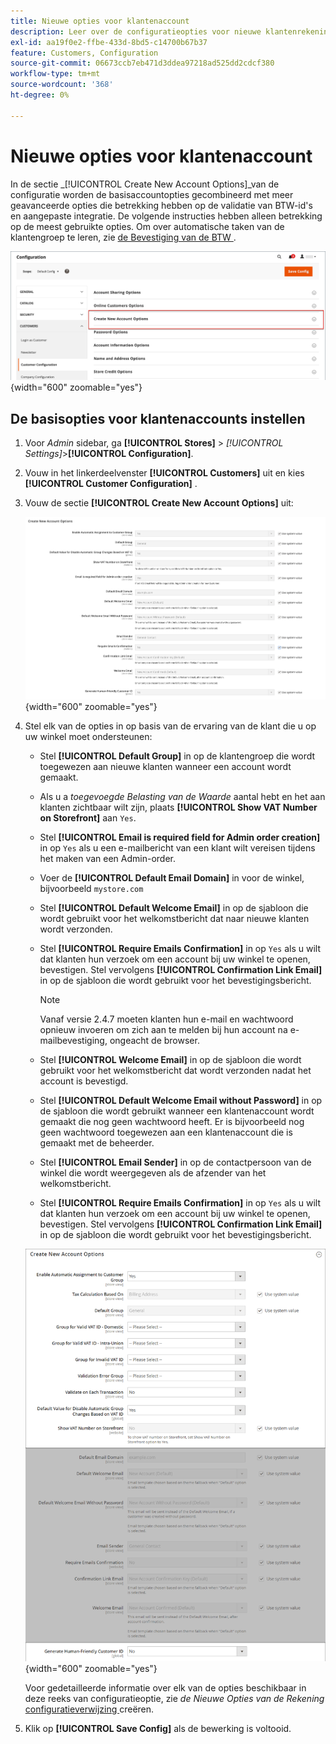 ```yaml
---
title: Nieuwe opties voor klantenaccount
description: Leer over de configuratieopties voor nieuwe klantenrekeningen in uw opslag.
exl-id: aa19f0e2-ffbe-433d-8bd5-c14700b67b37
feature: Customers, Configuration
source-git-commit: 06673ccb7eb471d3ddea97218ad525dd2cdcf380
workflow-type: tm+mt
source-wordcount: '368'
ht-degree: 0%

---
```


# Nieuwe opties voor klantenaccount

In de sectie _[!UICONTROL Create New Account Options]_van de configuratie worden de basisaccountopties gecombineerd met meer geavanceerde opties die betrekking hebben op de validatie van BTW-id&#39;s en aangepaste integratie. De volgende instructies hebben alleen betrekking op de meest gebruikte opties. Om over automatische taken van de klantengroep te leren, zie [ de Bevestiging van de BTW ](../stores-purchase/vat.md).

![ creeer de Nieuwe Opties van de Rekening ](assets/customer-configuration-create-new-account-options.png){width="600" zoomable="yes"}

## De basisopties voor klantenaccounts instellen

1. Voor _Admin_ sidebar, ga **[!UICONTROL Stores]** > _[!UICONTROL Settings]_>**[!UICONTROL Configuration]**.

1. Vouw in het linkerdeelvenster **[!UICONTROL Customers]** uit en kies **[!UICONTROL Customer Configuration]** .

1. Vouw de sectie **[!UICONTROL Create New Account Options]** uit:

   ![ creeer de Nieuwe standaardmontages van de Opties van de Rekening ](../configuration-reference/customers/assets/customer-configuration-create-new-account-options.png){width="600" zoomable="yes"}

1. Stel elk van de opties in op basis van de ervaring van de klant die u op uw winkel moet ondersteunen:

   - Stel **[!UICONTROL Default Group]** in op de klantengroep die wordt toegewezen aan nieuwe klanten wanneer een account wordt gemaakt.

   - Als u a _toegevoegde Belasting van de Waarde_ aantal hebt en het aan klanten zichtbaar wilt zijn, plaats **[!UICONTROL Show VAT Number on Storefront]** aan `Yes`.

   - Stel **[!UICONTROL Email is required field for Admin order creation]** in op `Yes` als u een e-mailbericht van een klant wilt vereisen tijdens het maken van een Admin-order.

   - Voer de **[!UICONTROL Default Email Domain]** in voor de winkel, bijvoorbeeld `mystore.com`

   - Stel **[!UICONTROL Default Welcome Email]** in op de sjabloon die wordt gebruikt voor het welkomstbericht dat naar nieuwe klanten wordt verzonden.

   - Stel **[!UICONTROL Require Emails Confirmation]** in op `Yes` als u wilt dat klanten hun verzoek om een account bij uw winkel te openen, bevestigen. Stel vervolgens **[!UICONTROL Confirmation Link Email]** in op de sjabloon die wordt gebruikt voor het bevestigingsbericht.

     >[!NOTE]
     >
     >Vanaf versie 2.4.7 moeten klanten hun e-mail en wachtwoord opnieuw invoeren om zich aan te melden bij hun account na e-mailbevestiging, ongeacht de browser.

   - Stel **[!UICONTROL Welcome Email]** in op de sjabloon die wordt gebruikt voor het welkomstbericht dat wordt verzonden nadat het account is bevestigd.

   - Stel **[!UICONTROL Default Welcome Email without Password]** in op de sjabloon die wordt gebruikt wanneer een klantenaccount wordt gemaakt die nog geen wachtwoord heeft. Er is bijvoorbeeld nog geen wachtwoord toegewezen aan een klantenaccount die is gemaakt met de beheerder.

   - Stel **[!UICONTROL Email Sender]** in op de contactpersoon van de winkel die wordt weergegeven als de afzender van het welkomstbericht.

   - Stel **[!UICONTROL Require Emails Confirmation]** in op `Yes` als u wilt dat klanten hun verzoek om een account bij uw winkel te openen, bevestigen. Stel vervolgens **[!UICONTROL Confirmation Link Email]** in op de sjabloon die wordt gebruikt voor het bevestigingsbericht.

   ![ creeer de Nieuwe Opties van de Rekening met toegelaten BTW ](../configuration-reference/customers/assets/customer-configuration-create-new-account-options-vat.png){width="600" zoomable="yes"}

   Voor gedetailleerde informatie over elk van de opties beschikbaar in deze reeks van configuratieoptie, zie _de Nieuwe Opties van de Rekening_ [ configuratieverwijzing ](../configuration-reference/customers/customer-configuration.md) creëren.

1. Klik op **[!UICONTROL Save Config]** als de bewerking is voltooid.
